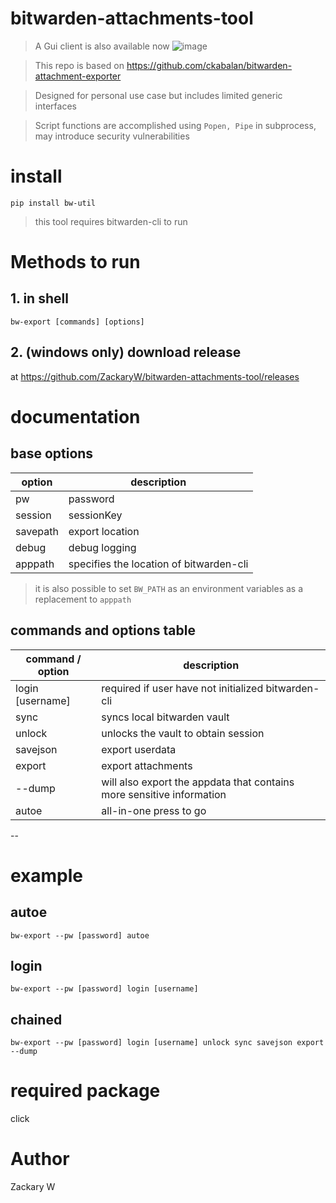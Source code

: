 # bitwarden-attachments-tool

> A Gui client is also available now
![image](https://user-images.githubusercontent.com/36378555/164945130-3ae45ec8-f0fd-40f2-ad27-b0343e9a9328.png)

> This repo is based on https://github.com/ckabalan/bitwarden-attachment-exporter

> Designed for personal use case but includes limited generic interfaces

> Script functions are accomplished using `Popen, Pipe` in subprocess, may introduce security vulnerabilities

# install 
```
pip install bw-util
```
> this tool requires bitwarden-cli to run

# Methods to run
## 1. in shell
```
bw-export [commands] [options]
```
## 2. (windows only) download release
at https://github.com/ZackaryW/bitwarden-attachments-tool/releases

# documentation

## base options
|option| description
|----|----|
pw      | password
session | sessionKey
savepath| export location
debug   | debug logging
apppath | specifies the location of bitwarden-cli

> it is also possible to set `BW_PATH` as an environment variables as a replacement to `apppath`

## commands and options table
| command / option | description
|----|-----|
login [username]    | required if user have not initialized bitwarden-cli
sync                | syncs local bitwarden vault
unlock              | unlocks the vault to obtain session
savejson            | export userdata
export              | export attachments
--dump              | will also export the appdata that contains more sensitive information
autoe               | all-in-one press to go
--

# example
## autoe
```
bw-export --pw [password] autoe
```

## login
```
bw-export --pw [password] login [username]
```

## chained
```
bw-export --pw [password] login [username] unlock sync savejson export --dump
```


# required package
click

# Author
Zackary W